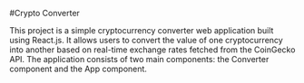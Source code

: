 #Crypto Converter

This project is a simple cryptocurrency converter web application built using React.js. It allows users to convert the value of one cryptocurrency into another based on real-time exchange rates fetched from the CoinGecko API. The application consists of two main components: the Converter component and the App component.
